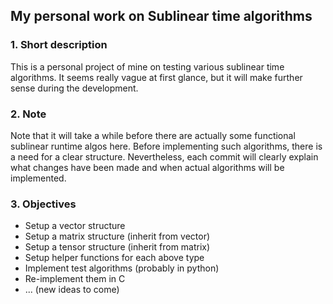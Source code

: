 ## My personal work on Sublinear time algorithms

### 1. Short description
This is a personal project of mine on testing various sublinear time algorithms. It seems really vague at first glance, but it will make further sense during the development.

### 2. Note
Note that it will take a while before there are actually some functional sublinear runtime algos here. Before implementing such algorithms, there is a need for a clear structure. 
Nevertheless, each commit will clearly explain what changes have been made and when actual algorithms will be implemented.

### 3. Objectives
- Setup a vector structure
- Setup a matrix structure (inherit from vector)
- Setup a tensor structure (inherit from matrix)
- Setup helper functions for each above type
- Implement test algorithms (probably in python)
- Re-implement them in C
- ... (new ideas to come)
